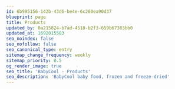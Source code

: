 ```yaml
---
id: 6b995156-142b-43d6-be4e-6c260ea90d37
blueprint: page
title: Products
updated_by: 0a215824-b7ad-4518-b2f3-659b67383bb0
updated_at: 1692015583
seo_noindex: false
seo_nofollow: false
seo_canonical_type: entry
sitemap_change_frequency: weekly
sitemap_priority: 0.5
og_render_image: true
seo_title: 'BabyCool - Products'
seo_description: 'BabyCool baby food, frozen and freeze-dried'
---
```


